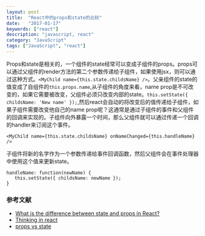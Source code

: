 ```yaml
---
layout: post
title:  "React中的props和state的比较"
date:   "2017-01-17"
keywords: ["react"]
description: "javascript, react"
category: "JavaScript"
tags: ["JavaScript", "react"]
---
```

Props和state是相关的，一个组件的state经常可以变成子组件的props。props可以通过父组件的render方法的第二个参数传递给子组件，如果使用jsx，则可以通过这种方式。`<MyChild name={this.state.childsName} />`。父亲组件的state的值变成了自组件的`this.props.name`,从子组件的角度来看，name prop是不可改变的，如果它需要被改变，父组件必须只改变内部的state。`this.setState({ childsName: 'New name' });`,然后react会自动的将改变后的值传递给子组件，如果子组件需要改变他自己的name prop呢？这通常是通过子组件的事件和父组件的回调来实现的。子组件向外暴露一个时间，那么父组件就可以通过传递一个回调的handler来订阅这个事件。

```
<MyChild name={this.state.childsName} onNameChanged={this.handleName} />
```

子组件将新的名字作为一个参数传递给事件回调函数，然后父组件会在事件处理器中使用这个值来更新state。

```
handleName: function(newName) {
   this.setState({ childsName: newName });
}

```

### 参考文献

- [What is the difference between state and props in React?](https://stackoverflow.com/questions/27991366/what-is-the-difference-between-state-and-props-in-react)
- [Thinking in react](https://facebook.github.io/react/docs/thinking-in-react.html#step-4-identify-where-your-state-should-live)
- [props vs state](https://github.com/uberVU/react-guide/blob/master/props-vs-state.md)
